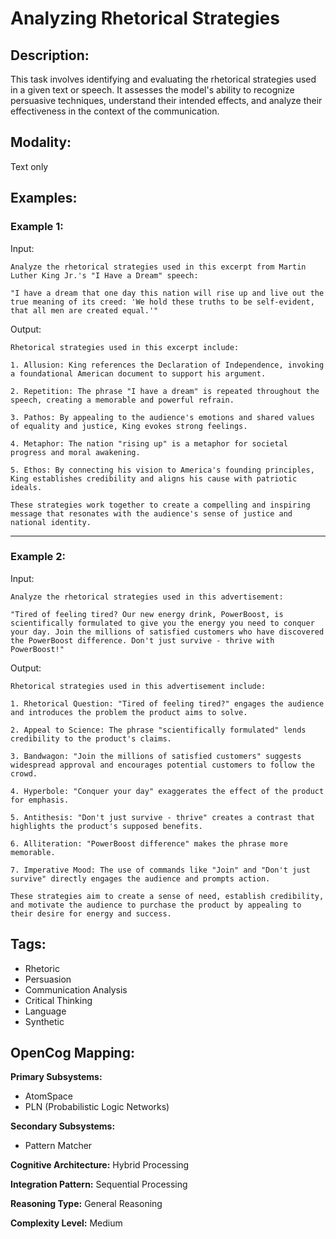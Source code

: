 # Analyzing Rhetorical Strategies

## Description:
This task involves identifying and evaluating the rhetorical strategies used in a given text or speech. It assesses the model's ability to recognize persuasive techniques, understand their intended effects, and analyze their effectiveness in the context of the communication.

## Modality:
Text only

## Examples:

### Example 1:

Input:

```
Analyze the rhetorical strategies used in this excerpt from Martin Luther King Jr.'s "I Have a Dream" speech:

"I have a dream that one day this nation will rise up and live out the true meaning of its creed: 'We hold these truths to be self-evident, that all men are created equal.'"
```

Output:

```
Rhetorical strategies used in this excerpt include:

1. Allusion: King references the Declaration of Independence, invoking a foundational American document to support his argument.

2. Repetition: The phrase "I have a dream" is repeated throughout the speech, creating a memorable and powerful refrain.

3. Pathos: By appealing to the audience's emotions and shared values of equality and justice, King evokes strong feelings.

4. Metaphor: The nation "rising up" is a metaphor for societal progress and moral awakening.

5. Ethos: By connecting his vision to America's founding principles, King establishes credibility and aligns his cause with patriotic ideals.

These strategies work together to create a compelling and inspiring message that resonates with the audience's sense of justice and national identity.
```

---

### Example 2:

Input:

```
Analyze the rhetorical strategies used in this advertisement:

"Tired of feeling tired? Our new energy drink, PowerBoost, is scientifically formulated to give you the energy you need to conquer your day. Join the millions of satisfied customers who have discovered the PowerBoost difference. Don't just survive - thrive with PowerBoost!"
```

Output:

```
Rhetorical strategies used in this advertisement include:

1. Rhetorical Question: "Tired of feeling tired?" engages the audience and introduces the problem the product aims to solve.

2. Appeal to Science: The phrase "scientifically formulated" lends credibility to the product's claims.

3. Bandwagon: "Join the millions of satisfied customers" suggests widespread approval and encourages potential customers to follow the crowd.

4. Hyperbole: "Conquer your day" exaggerates the effect of the product for emphasis.

5. Antithesis: "Don't just survive - thrive" creates a contrast that highlights the product's supposed benefits.

6. Alliteration: "PowerBoost difference" makes the phrase more memorable.

7. Imperative Mood: The use of commands like "Join" and "Don't just survive" directly engages the audience and prompts action.

These strategies aim to create a sense of need, establish credibility, and motivate the audience to purchase the product by appealing to their desire for energy and success.
```

## Tags:
- Rhetoric
- Persuasion
- Communication Analysis
- Critical Thinking
- Language
- Synthetic

## OpenCog Mapping:

**Primary Subsystems:**
- AtomSpace
- PLN (Probabilistic Logic Networks)

**Secondary Subsystems:**
- Pattern Matcher

**Cognitive Architecture:** Hybrid Processing

**Integration Pattern:** Sequential Processing

**Reasoning Type:** General Reasoning

**Complexity Level:** Medium
